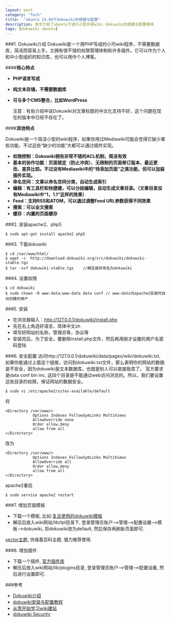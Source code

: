 ```yaml
---
layout: post
category: "Tech"
title:  "ubuntu 14.04下dokuwiki的搭建与配置"
description: 本文介绍了ubuntu下进行小型开源wiki dokuwiki的搭建与配置使用
tags: [dokuwiki ubuntu]
---
```


###1. Dokuwiki介绍
Dokuwiki是一个用PHP写成的小巧wiki程序，不需要数据库，简洁而容易上手，又拥有很不错的权限管理体制和许多插件。它可以作为个人和中小型组织的知识库，也可以用作个人博客。

####**核心特点**

* **PHP语言写成** 
* **纯文本存储，不需要数据库** 
* **可与多个CMS整合，比如WordPress** 

    注意：有些介绍中说Dokuwiki对文章标题的中文化支持不好，这个问题在现在的版本中已经不存在了。

####**其他特点**

Dokuwiki是一个简洁小型的wiki程序，如果你用过Mediawiki可能会觉得它缺少某些功能，不过这些“缺少的功能”大都可以通过插件实现。

* **权限控制：Dokuwiki拥有非常不错的ACL机制，简洁有效** 
* **基本的协作功能：页面锁定（防止冲突）、无限制的页面修订版本、最近更改、差异比较。不过没有Mediawiki中的“待添加页面”之类功能，但可以加装插件实现。** 
* **命名空间：文章以命名空间分类，自动生成索引** 
* **编辑：有工具栏和快捷键，可以分段编辑，自动生成文章目录。（文章目录没有Mediawiki中“1，1.1”这样的效果）** 
* **Feed：支持RSS和ATOM，可以通过调整Feed URL参数获得不同效果** 
* **搜索：可以全文搜索** 
* **缓存：内置的页面缓存** 

###2. 安装apache2、php5

    $ sudo apt-get install apache2 php5

###3. 下载dokuwiki

    $ cd /var/www/html/
    $ wget -c  http://download.dokuwiki.org/src/dokuwiki/dokuwiki-stable.tgz
    $ tar -xvf dokuwiki-stable.tgz    //解压缩并改名为dokuwiki
    
###4. 设置权限

    $ cd dokuwiki
    $ sudo chown -R www-data:www-data data conf // www-data为apache2安装时自动创建的用户

###5. 安装
* 在浏览器输入：http://127.0.0.1/dokuwiki/install.php
* 先在右上角选好语言，简体中文zh
* 填写好网站的名称，管理员等，协议等
* 安装完后，为了安全，要删除install.php文件，然后再用刚才设置的用户名密码登陆

###6. 安全配置
访问http://127.0.0.1/dokuwiki/data/pages/wiki/dokuwiki.txt, 如果你能通过上面这个链接，访问到dokuwiki.txt文件，那么表明你的网站的数据是不安全，因为dokuwiki是文本数据库，也就是别人可以直接拖库了。
官方要求是data   conf   bin   inc, 这四个目录是不能通过web访问浏览的。所以，我们要设置这些目录的权限，保证网站的数据安全。

    $ sudo vi /etc/apache2/sites-available/default
    
将

    <Directory /var/www/>
                Options Indexes FollowSymLinks MultiViews
                AllowOverride none
                Order allow,deny
                allow from all
    </Directory>

改为

    <Directory /var/www/>
                Options Indexes FollowSymLinks MultiViews
                AllowOverride all
                Order allow,deny
                allow from all
    </Directory>

apache2重启

    $ sudo service apache2 restart

###7. 增加页面模板
* 下载一个模板, 比如:<a href="http://phylab.fudan.edu.cn/lib/exe/fetch.php?media=activity:training:2014:default.rar">复旦使用的dokuwiki模板</a>
* 解压后放入wiki网站/lib/tpl目录下, 登录管理员账户-->管理-->配置设置-->模板-->dokuwiki, 将dokuwiki改为default, 然后保存再刷新页面即可.

<a href="www.dokuwiki.org/template:vector">vector主题</a>, 仿维基百科主题, 强力推荐使用.

###8. 增加插件
* 下载一个插件, <a href="https://www.dokuwiki.org/plugins">官方插件库</a>
* 解压后放入wiki网站/lib/plugins目录, 登录管理员账户-->管理-->配置设置, 然后进行设置即可.

###参考
* <a href="https://www.lainme.com/doku.php/blog/2010/04/dokuwiki%E4%BB%8B%E7%BB%8D">Dokuwiki介绍</a>
* <a href="http://www.dabu.info/dokuwiki-installation-and-configuration.html">dokuwiki安装与配置教程</a>
* <a href="http://phylab.fudan.edu.cn/doku.php?id=howtos:wiki_start0">从零开始学习wiki建站</a>
* <a href="https://www.dokuwiki.org/security#web_access_security">dokuwiki Security</a>